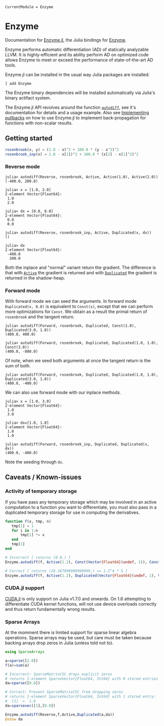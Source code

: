 ```@meta
CurrentModule = Enzyme
```

# Enzyme

Documentation for [Enzyme.jl](https://github.com/EnzymeAD/Enzyme.jl), the Julia bindings for [Enzyme](https://github.com/EnzymeAD/enzyme).

Enzyme performs automatic differentiation (AD) of statically analyzable LLVM. It is highly-efficient and its ability perform AD on optimized code allows Enzyme to meet or exceed the performance of state-of-the-art AD tools.

Enzyme.jl can be installed in the usual way Julia packages are installed:

```
] add Enzyme
```

The Enzyme binary dependencies will be installed automatically via Julia's binary actifact system.

The Enzyme.jl API revolves around the function [`autodiff`](@ref), see it's documentation for details and a usage example. Also see [Implementing pullbacks](@ref) on how to use Enzyme.jl to implement back-propagation for functions with non-scalar results.

## Getting started

```julia
rosenbrook(x, y) = (1.0 - x)^2 + 100.0 * (y - x^2)^2
rosenbrook_inp(x) = 1.0 - x[1])^2 + 100.0 * (x[2] - x[1]^2)^2
```

### Reverse mode

```julia-repl
julia> autodiff(Reverse, rosenbrook, Active, Active(1.0), Active(2.0))
(-400.0, 200.0)
```

```julia-repl
julia> x = [1.0, 2.0]
2-element Vector{Float64}:
 1.0
 2.0

julia> dx = [0.0, 0.0]
2-element Vector{Float64}:
 0.0
 0.0

julia> autodiff(Reverse, rosenbrook_inp, Active, Duplicated(x, dx))
()

julia> dx
2-element Vector{Float64}:
 -400.0
  200.0
```

Both the inplace and "normal" variant return the gradient. The difference is that with
[`Active`](@ref) the gradient is returned and with [`Duplicated`](@ref) the gradient is returned in the shadow-heap.

### Forward mode
With forward mode we can seed the arguments. In forward mode `Duplicated(x, 0.0)` is equivalent to `Const(x)`,
except that we can perform more optimizations for `Const`. We obtain as a result the primal return of `rosenbrook`
and the tangent return.

```julia-repl
julia> autodiff(Forward, rosenbrook, Duplicated, Const(1.0), Duplicated(3.0, 1.0))
(400.0, 400.0)

julia> autodiff(Forward, rosenbrook, Duplicated, Duplicated(1.0, 1.0), Const(3.0))
(400.0, -800.0)
```

Of note, when we seed both arguments at once the tangent return is the sum of both.

```julia-repl
julia> autodiff(Forward, rosenbrook, Duplicated, Duplicated(1.0, 1.0), Duplicated(3.0, 1.0))
(400.0, -400.0)
```

We can also use forward mode with our inplace methods.

```julia-repl
julia> x = [1.0, 3.0]
2-element Vector{Float64}:
 1.0
 3.0

julia> dx=[1.0, 1.0]
2-element Vector{Float64}:
 1.0
 1.0

julia> autodiff(Forward, rosenbrook_inp, Duplicated, Duplicated(x, dx))
(400.0, -400.0)
```

Note the seeding through `dx`.

## Caveats / Known-issues

### Activity of temporary storage

If you have pass any temporary storage which may be involved in an active computation to a function you want to differentiate, you must also pass in a duplicated temporary storage for use in computing the derivatives. 

```julia
function f(x, tmp, n)
   tmp[1] = 1
   for i in 1:n
	   tmp[1] *= x
   end
   tmp[1]
end

# Incorrect [ returns (0.0,) ]
Enzyme.autodiff(f, Active(1.2), Const(Vector{Float64}(undef, 1)), Const(5))

# Correct [ returns (10.367999999999999,) == 1.2^4 * 5 ]
Enzyme.autodiff(f, Active(1.2), Duplicated(Vector{Float64}(undef, 1), Vector{Float64}(undef, 1)), Const(5))
```

### CUDA.jl support

[CUDA.jl](https://github.com/JuliaGPU/CUDA.jl) is only support on Julia v1.7.0 and onwards. On 1.6 attempting to differentiate CUDA kernel functions, will not use device overloads
correctly and thus return fundamentally wrong results.

### Sparse Arrays

At the momment there is limited support for sparse linear algebra operations. Sparse arrays may be used, but care must be taken because backing arrays drop zeros in Julia (unless told not to).

```julia
using SparseArrays

a=sparse([2.0])
f(a)=sum(a)

# Incorrect: SparseMatrixCSC drops explicit zeros
# returns 1-element SparseVector{Float64, Int64} with 0 stored entries
da=sparse([0.0])

# Correct: Prevent SparseMatrixCSC from dropping zeros
# returns 1-element SparseVector{Float64, Int64} with 1 stored entry:
#  [1]  =  1.0
da=sparsevec([1],[0.0])

Enzyme.autodiff(Reverse,f,Active,Duplicated(a,da))
@show da
```

